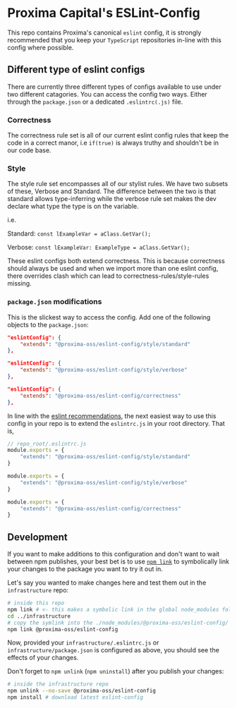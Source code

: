 # Proxima Capital's ESLint-Config

This repo contains Proxima's canonical `eslint` config, it is strongly
recommended that you keep your `TypeScript` repositories in-line with
this config where possible.

## Different type of eslint configs

There are currently three different types of configs available to use under two
different catagories. You can access the config two ways. Either through the `package.json`
or a dedicated `.eslintrc(.js)` file.

### Correctness

The correctness rule set is all of our current eslint config rules that keep the
code in a correct manor, i.e `if(true)` is always truthy and shouldn't be in our
code base.

### Style

The style rule set encompasses all of our stylist rules. We have two subsets of
these, Verbose and Standard. The difference between the two is that standard allows
type-inferring while the verbose rule set makes the dev declare what type the type
is on the variable.

i.e.

Standard: `const lExampleVar = aClass.GetVar();`

Verbose: `const lExampleVar: ExampleType = aClass.GetVar();`

These eslint configs both extend correctness. This is because correctness should
always be used and when we import more than one eslint config, there overrides
clash which can lead to correctness-rules/style-rules missing.

### `package.json` modifications

This is the slickest way to access the config. Add one of the following objects
to the `package.json`:

```json
"eslintConfig": {
    "extends": "@proxima-oss/eslint-config/style/standard"
},

"eslintConfig": {
    "extends": "@proxima-oss/eslint-config/style/verbose"
},

"eslintConfig": {
    "extends": "@proxima-oss/eslint-config/correctness"
},
```

In line with the [eslint recommendations](https://eslint.org/docs/developer-guide/shareable-configs),
the next easiest way to use this config in your repo is to extend the `eslintrc.js`
in your root directory. That is,

```js
// repo_root/.eslintrc.js
module.exports = {
    "extends": "@proxima-oss/eslint-config/style/standard"
}

module.exports = {
    "extends": "@proxima-oss/eslint-config/style/verbose"
}

module.exports = {
    "extends": "@proxima-oss/eslint-config/correctness"
}
```

## Development

If you want to make additions to this configuration and don't want to wait between
npm publishes, your best bet is to use [`npm link`](https://medium.com/dailyjs/how-to-use-npm-link-7375b6219557)
to symbolically link your changes to the package you want to try it out in.

Let's say you wanted to make changes here and test them out in the
`infrastructure` repo:

```bash
# inside this repo
npm link # <- this makes a symbolic link in the global node_modules folder
cd ../infrastructure
# copy the symlink into the ./node_modules/@proxima-oss/eslint-config/
npm link @proxima-oss/eslint-config
```

Now, provided your `infrastructure/.eslintrc.js` or `infrastructure/package.json`
is configured as above, you should see the effects of your changes.

Don't forget to `npm unlink` (`npm uninstall`) after you publish your changes:

```bash
# inside the infrastructure repo
npm unlink --no-save @proxima-oss/eslint-config
npm install # download latest eslint-config
```
